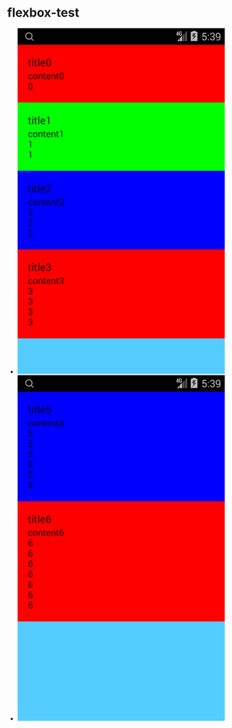 # flexbox-test
* ![Flex image explanation](./Screenshot_1532425140.png)
* ![Flex image explanation](./Screenshot_1532425146.png)